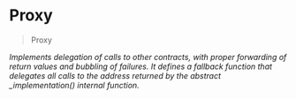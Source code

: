 # Proxy



> Proxy



*Implements delegation of calls to other contracts, with proper forwarding of return values and bubbling of failures. It defines a fallback function that delegates all calls to the address returned by the abstract _implementation() internal function.*



